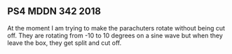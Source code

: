 ## PS4 MDDN 342 2018

At the moment I am trying to make the parachuters rotate without being cut off. They are rotating from -10 to 10 degrees on a sine wave but when they leave the box, they get split and cut off.